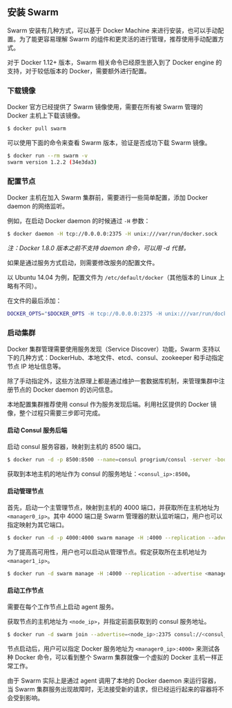 ## 安装 Swarm
Swarm 安装有几种方式，可以基于 Docker Machine 来进行安装，也可以手动配置。为了能更容易理解 Swarm 的组件和更灵活的进行管理，推荐使用手动配置方式。

对于 Docker 1.12+ 版本，Swarm 相关命令已经原生嵌入到了 Docker engine 的支持，对于较低版本的 Docker，需要额外进行配置。

### 下载镜像
Docker 官方已经提供了 Swarm 镜像使用，需要在所有被 Swarm 管理的 Docker 主机上下载该镜像。

```bash
$ docker pull swarm
```

可以使用下面的命令来查看 Swarm 版本，验证是否成功下载 Swarm 镜像。

```bash
$ docker run --rm swarm -v
swarm version 1.2.2 (34e3da3)
```

### 配置节点
Docker 主机在加入 Swarm 集群前，需要进行一些简单配置，添加 Docker daemon 的网络监听。

例如，在启动 Docker daemon 的时候通过 `-H` 参数：

```bash
$ docker daemon -H tcp://0.0.0.0:2375 -H unix:///var/run/docker.sock
```

*注：Docker 1.8.0 版本之前不支持 daemon 命令，可以用 -d 代替。*

如果是通过服务方式启动，则需要修改服务的配置文件。

以 Ubuntu 14.04 为例，配置文件为 `/etc/default/docker`（其他版本的 Linux 上略有不同）。

在文件的最后添加：

```bash
DOCKER_OPTS="$DOCKER_OPTS -H tcp://0.0.0.0:2375 -H unix:///var/run/docker.sock"
```

### 启动集群
Docker 集群管理需要使用服务发现（Service Discover）功能，Swarm 支持以下的几种方式：DockerHub、本地文件、etcd、consul、zookeeper 和手动指定节点 IP 地址信息等。

除了手动指定外，这些方法原理上都是通过维护一套数据库机制，来管理集群中注册节点的 Docker daemon 的访问信息。

本地配置集群推荐使用 consul 作为服务发现后端。利用社区提供的 Docker 镜像，整个过程只需要三步即可完成。

#### 启动 Consul 服务后端
启动 consul 服务容器，映射到主机的 8500 端口。

```bash
$ docker run -d -p 8500:8500 --name=consul progrium/consul -server -bootstrap
```

获取到本地主机的地址作为 consul 的服务地址：`<consul_ip>:8500`。

#### 启动管理节点
首先，启动一个主管理节点，映射到主机的 4000 端口，并获取所在主机地址为 `<manager0_ip>`。其中 4000 端口是 Swarm 管理器的默认监听端口，用户也可以指定映射为其它端口。

```bash
$ docker run -d -p 4000:4000 swarm manage -H :4000 --replication --advertise <manager0_ip>:4000 consul://<consul_ip>:8500
```

为了提高高可用性，用户也可以启动从管理节点。假定获取所在主机地址为 `<manager1_ip>`。

```bash
$ docker run -d swarm manage -H :4000 --replication --advertise <manager1_ip>:4000 consul://<consul_ip>:8500
```

#### 启动工作节点
需要在每个工作节点上启动 agent 服务。

获取节点的主机地址为 `<node_ip>`，并指定前面获取到的 consul 服务地址。

```bash
$ docker run -d swarm join --advertise=<node_ip>:2375 consul://<consul_ip>:8500
```

节点启动后，用户可以指定 Docker 服务地址为 `<manager0_ip>:4000>` 来测试各种 Docker 命令，可以看到整个 Swarm 集群就像一个虚拟的 Docker 主机一样正常工作。

由于 Swarm 实际上是通过 agent 调用了本地的 Docker daemon 来运行容器，当 Swarm 集群服务出现故障时，无法接受新的请求，但已经运行起来的容器将不会受到影响。
